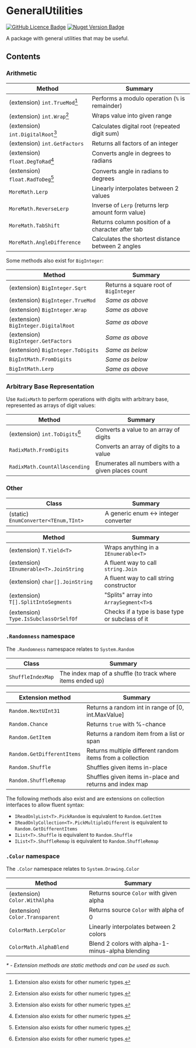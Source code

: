 # GeneralUtilities

[![GitHub Licence Badge](https://img.shields.io/github/license/Rephidock/Rephidock.GeneralUtilities)](https://github.com/Rephidock/Rephidock.GeneralUtilities/blob/main/LICENSE) [![Nuget Version Badge](https://img.shields.io/nuget/v/Rephidock.GeneralUtilities?logo=nuget)](https://www.nuget.org/packages/Rephidock.GeneralUtilities)

 A package with general utilities that may be useful.

## Contents



### Arithmetic

| Method                            | Summary                                            |
| --------------------------------- | -------------------------------------------------- |
| (extension) `int.TrueMod`[^1]     | Performs a modulo operation (`%` is remainder)     |
| (extension) `int.Wrap`[^1]        | Wraps value into given range                       |
| (extension) `int.DigitalRoot`[^1] | Calculates digital root (repeated digit sum)       |
| (extension) `int.GetFactors`      | Returns all factors of an integer                  |
| (extension) `float.DegToRad`[^1]  | Converts angle in degrees to radians               |
| (extension) `float.RadToDeg`[^1]  | Converts angle in radians to degrees               |
| `MoreMath.Lerp`                   | Linearly interpolates between 2 values             |
| `MoreMath.ReverseLerp`            | Inverse of `Lerp` (returns lerp amount form value) |
| `MoreMath.TabShift`               | Returns column position of a character after tab   |
| `MoreMath.AngleDifference`        | Calculates the shortest distance between 2 angles  |



Some methods also exist for `BigInteger`:

| Method                               | Summary                               |
| ------------------------------------ | ------------------------------------- |
| (extension) `BigInteger.Sqrt`        | Returns a square root of `BigInteger` |
| (extension) `BigInteger.TrueMod `    | *Same as above*                       |
| (extension) `BigInteger.Wrap`        | *Same as above*                       |
| (extension) `BigInteger.DigitalRoot` | *Same as above*                       |
| (extension) `BigInteger.GetFactors`  | *Same as above*                       |
| (extension) `BigInteger.ToDigits`    | *Same as below*                       |
| `BigIntMath.FromDigits`              | *Same as below*                       |
| `BigIntMath.Lerp`                    | *Same as above*                       |



### Arbitrary Base Representation

Use `RadixMath` to perform operations with digits with arbitrary base, represented as arrays of digit values:

| Method                         | Summary                                          |
| ------------------------------ | ------------------------------------------------ |
| (extension) `int.ToDigits`[^1] | Converts a value to an array of digits           |
| `RadixMath.FromDigits`         | Converts an array of digits to a value           |
| `RadixMath.CountAllAscending`  | Enumerates all numbers with a given places count |



### Other

| Class                                | Summary                              |
| ------------------------------------ | ------------------------------------ |
| (static) `EnumConverter<TEnum,TInt>` | A generic enum <-> integer converter |

| Method                                  | Summary                                         |
| --------------------------------------- | ----------------------------------------------- |
| (extension) `T.Yield<T>`                | Wraps anything in a `IEnumerable<T>`            |
| (extension) `IEnumerable<T>.JoinString` | A fluent way to call `string.Join`              |
| (extension) `char[].JoinString`         | A fluent way to call string constructor         |
| (extension) `T[].SplitIntoSegments`     | "Splits" array into `ArraySegment<T>`s          |
| (extension) `Type.IsSubclassOrSelfOf`   | Checks if a type is base type or subclass of it |



### `.Randomness` namespace

The `.Randomness` namespace relates to `System.Random`

| Class             | Summary                                                    |
| ----------------- | ---------------------------------------------------------- |
| `ShuffleIndexMap` | The index map of a shuffle (to track where items ended up) |

| Extension method           | Summary                                                   |
| -------------------------- | --------------------------------------------------------- |
| `Random.NextUInt31`        | Returns a random int in range of [0, int.MaxValue]        |
| `Random.Chance`            | Returns `true` with %-chance                              |
| `Random.GetItem`           | Returns a random item from a list or span                 |
| `Random.GetDifferentItems` | Returns multiple different random items from a collection |
| `Random.Shuffle`           | Shuffles given items in-place                             |
| `Random.ShuffleRemap`      | Shuffles given items in-place and returns and index map   |

The following methods also exist and are extensions on collection interfaces to allow fluent syntax:

- `IReadOnlyList<T>.PickRandom` is equivalent to `Random.GetItem`
- `IReadOnlyCollection<T>.PickMultipleDifferent` is equivalent to `Random.GetDifferentItems`
- `IList<T>.Shuffle` is equivalent to `Random.Shuffle`
- `IList<T>.ShuffleRemap` is equivalent to `Random.ShuffleRemap`



### `.Color` namespace

The `.Color` namespace relates to `System.Drawing.Color`

| Method                          | Summary                                          |
| ------------------------------- | ------------------------------------------------ |
| (extension) `Color.WithAlpha`   | Returns source `Color` with given alpha          |
| (extension) `Color.Transparent` | Returns source `Color` with alpha of 0           |
| `ColorMath.LerpColor`           | Linearly interpolates between 2 colors           |
| `ColorMath.AlphaBlend`          | Blend 2 colors with alpha-1-minus-alpha blending |



[^1]: Extension also exists for other numeric types.

*\* - Extension methods are static methods and can be used as such.*
